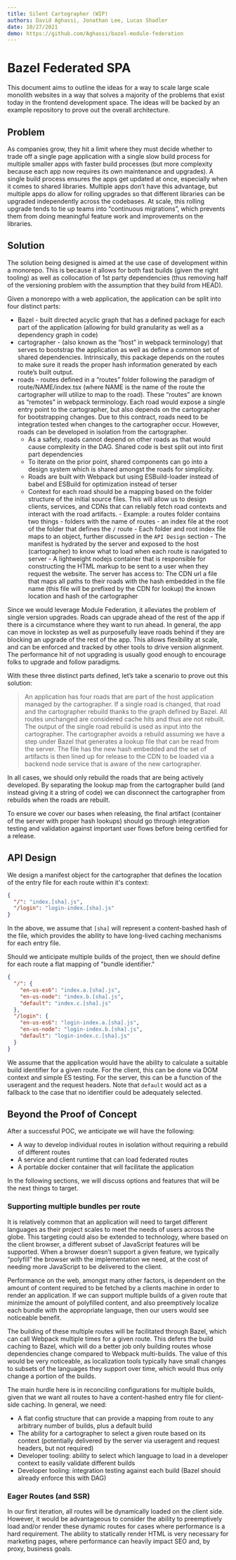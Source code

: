 ```yaml
---
title: Silent Cartographer (WIP)
authors: David Aghassi, Jonathan Lee, Lucas Shadler
date: 10/27/2021
demo: https://github.com/Aghassi/bazel-module-federation
---
```


# Bazel Federated SPA

This document aims to outline the ideas for a way to scale large scale monolith websites in a way that solves a majority of the problems that exist today in the frontend development space. The ideas will be backed by an example repository to prove out the overall architecture.

## Problem

As companies grow, they hit a limit where they must decide whether to trade off a single page application with a single slow build process for multiple smaller apps with faster build processes (but more complexity because each app now requires its own maintenance and upgrades). A single build process ensures the apps get updated at once, especially when it comes to shared libraries. Multiple apps don’t have this advantage, but multiple apps do allow for rolling upgrades so that different libraries can be upgraded independently across the codebases. At scale, this rolling upgrade tends to tie up teams into “continuous migrations”, which prevents them from doing meaningful feature work and improvements on the libraries.

## Solution

The solution being designed is aimed at the use case of development within a monorepo. This is because it allows for both fast builds (given the right tooling) as well as collocation of 1st party dependencies (thus removing half of the versioning problem with the assumption that they build from HEAD).

Given a monorepo with a web application, the application can be split into four distinct parts:

- Bazel - built directed acyclic graph that has a defined package for each part of the application (allowing for build granularity as well as a dependency graph in code)
- cartographer - (also known as the “host” in webpack terminology) that serves to bootstrap the application as well as define a common set of shared dependencies. Intrinsically, this package depends on the routes to make sure it reads the proper hash information generated by each route’s built output.
- roads - routes defined in a “routes” folder following the paradigm of route/NAME/index.tsx (where NAME is the name of the route the cartographer will utilize to map to the road). These “routes” are known as “remotes” in webpack terminology. Each road would expose a single entry point to the cartographer, but also depends on the cartographer for bootstrapping changes. Due to this contract, roads need to be integration tested when changes to the cartographer occur. However, roads can be developed in isolation from the cartographer.
  - As a safety, roads cannot depend on other roads as that would cause complexity in the DAG. Shared code is best split out into first part dependencies
  - To iterate on the prior point, shared components can go into a design system which is shared amongst the roads for simplicity.
  - Roads are built with Webpack but using ESBuild-loader instead of babel and ESBuild for optimization instead of terser
  - Context for each road should be a mapping based on the folder structure of the initial source files. This will allow us to design clients, services, and CDNs that can reliably fetch road contexts and interact with the road artifacts. - Example: a routes folder contains two things - folders with the name of routes - an index file at the root of the folder that defines the `/` route - Each folder and root index file maps to an object, further discussed in the `API Design` section - The manifest is hydrated by the server and exposed to the host (cartographer) to know what to load when each route is navigated to
    server - A lightweight nodejs container that is responsible for constructing the HTML markup to be sent to a user when they request the website. The server has access to:
    The CDN url
    a file that maps all paths to their roads with the hash embedded in the file name (this file will be prefixed by the CDN for lookup)
    the known location and hash of the cartographer

Since we would leverage Module Federation, it alleviates the problem of single version upgrades. Roads can upgrade ahead of the rest of the app if there is a circumstance where they want to run ahead. In general, the app can move in lockstep as well as purposefully leave roads behind if they are blocking an upgrade of the rest of the app. This allows flexibility at scale, and can be enforced and tracked by other tools to drive version alignment. The performance hit of not upgrading is usually good enough to encourage folks to upgrade and follow paradigms.

With these three distinct parts defined, let’s take a scenario to prove out this solution:

> An application has four roads that are part of the host application managed by the cartographer. If a single road is changed, that road and the cartographer rebuild thanks to the graph defined by Bazel. All routes unchanged are considered cache hits and thus are not rebuilt. The output of the single road rebuild is used as input into the cartographer. The cartographer avoids a rebuild assuming we have a step under Bazel that generates a lookup file that can be read from the server. The file has the new hash embedded and the set of artifacts is then lined up for release to the CDN to be loaded via a backend node service that is aware of the new cartographer.

In all cases, we should only rebuild the roads that are being actively developed. By separating the lookup map from the cartographer build (and instead giving it a string of code) we can disconnect the cartographer from rebuilds when the roads are rebuilt.

To ensure we cover our bases when releasing, the final artifact (container of the server with proper hash lookups) should go through integration testing and validation against important user flows before being certified for a release.

## API Design

<!-- TODO: Image here of diagram -->

We design a manifest object for the cartographer that defines the location of the entry file for each route within it's context:

```json
{
  "/": "index.[sha].js",
  "/login": "login-index.[sha].js"
}
```

In the above, we assume that `[sha]` will represent a content-bashed hash of the file, which provides the ability to have long-lived caching mechanisms for each entry file.

Should we anticipate multiple builds of the project, then we should define for each route a flat mapping of "bundle identifier."

```json
{
  "/": {
    "en-us-es6": "index.a.[sha].js",
    "en-us-node": "index.b.[sha].js",
    "default": "index.c.[sha].js"
  },
  "/login": {
    "en-us-es6": "login-index.a.[sha].js",
    "en-us-node": "login-index.b.[sha].js",
    "default": "login-index.c.[sha].js"
  }
}
```

We assume that the application would have the ability to calculate a suitable build identifier for a given route. For the client, this can be done via DOM context and simple ES testing. For the server, this can be a function of the useragent and the request headers. Note that `default` would act as a fallback to the case that no identifier could be adequately selected.

## Beyond the Proof of Concept

After a successful POC, we anticipate we will have the following:

- A way to develop individual routes in isolation without requiring a rebuild of different routes
- A service and client runtime that can load federated routes
- A portable docker container that will facilitate the application

In the following sections, we will discuss options and features that will be the next things to target.

### Supporting multiple bundles per route

It is relatively common that an application will need to target different languages as their project scales to meet the needs of users across the globe. This targeting could also be extended to technology, where based on the client browser, a different subset of JavaScript features will be supported. When a browser doesn’t support a given feature, we typically “polyfill” the browser with the implementation we need, at the cost of needing more JavaScript to be delivered to the client.

Performance on the web, amongst many other factors, is dependent on the amount of content required to be fetched by a clients machine in order to render an application. If we can support multiple builds of a given route that minimize the amount of polyfilled content, and also preemptively localize each bundle with the appropriate language, then our users would see noticeable benefit.

The building of these multiple routes will be facilitated through Bazel, which can call Webpack multiple times for a given route. This defers the build caching to Bazel, which will do a better job only building routes whose dependencies change compared to Webpack multi-builds. The value of this would be very noticeable, as localization tools typically have small changes to subsets of the languages they support over time, which would thus only change a portion of the builds.

The main hurdle here is in reconciling configurations for multiple builds, given that we want all routes to have a content-hashed entry file for client-side caching. In general, we need:

- A flat config structure that can provide a mapping from route to any arbitrary number of builds, plus a default build
- The ability for a cartographer to select a given route based on its context (potentially delivered by the server via useragent and request headers, but not required)
- Developer tooling: ability to select which language to load in a developer context to easily validate different builds
- Developer tooling: integration testing against each build (Bazel should already enforce this with DAG)

### Eager Routes (and SSR)

In our first iteration, all routes will be dynamically loaded on the client side. However, it would be advantageous to consider the ability to preemptively load and/or render these dynamic routes for cases where performance is a hard requirement. The ability to statically render HTML is very necessary for marketing pages, where performance can heavily impact SEO and, by proxy, business goals.
